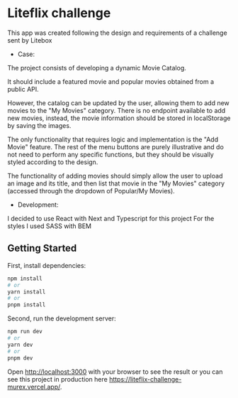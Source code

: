 <!-- This is a [Next.js](https://nextjs.org/) project bootstrapped with [`create-next-app`](https://github.com/vercel/next.js/tree/canary/packages/create-next-app). -->

# Liteflix challenge

This app was created following the design and requirements of a challenge sent by Litebox

- Case:

The project consists of developing a dynamic Movie Catalog.

It should include a featured movie and popular movies obtained from a public API.

However, the catalog can be updated by the user, allowing them to add new movies to the "My Movies" category. There is no endpoint available to add new movies, instead, the movie information should be stored in localStorage by saving the images.

The only functionality that requires logic and implementation is the "Add Movie" feature. The rest of the menu buttons are purely illustrative and do not need to perform any specific functions, but they should be visually styled according to the design.

The functionality of adding movies should simply allow the user to upload an image and its title, and then list that movie in the "My Movies" category (accessed through the dropdown of Popular/My Movies).

- Development:

I decided to use React with Next and Typescript for this project
For the styles I used SASS with BEM

## Getting Started

First, install dependencies:

```bash
npm install
# or
yarn install
# or
pnpm install
```

Second, run the development server:

```bash
npm run dev
# or
yarn dev
# or
pnpm dev
```

Open [http://localhost:3000](http://localhost:3000) with your browser to see the result or
you can see this project in production here <https://liteflix-challenge-murex.vercel.app/>.
